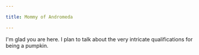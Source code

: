 ```yaml
---

title: Mommy of Andromeda

---
```


I'm glad you are here. I plan to talk about the very intricate qualifications for being a pumpkin.
